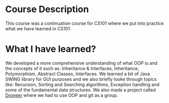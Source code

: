 # Course Description

This course was a continuation course for CS101 where we put into practice what we have learned in CS101.

# What I have learned?

We developed a more comprehensive understanding of what OOP is and the concepts of it such as: Inheritance & Interfaces, Inheritance, Polymorphism, Abstract Classes, Interfaces.
We learned a bit of Java SWING library for GUI purposes and we also briefly looke through topics like: Recursion, Sorting and Searching algorithms, Exception handling and some of the fundamental data structures. We also made a project called [Droneer](https://github.com/kugurerdem/Droneer) where we had to use OOP and git as a group. 
